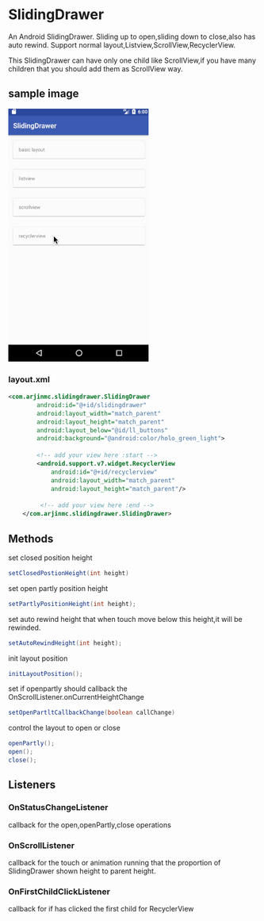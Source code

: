 # SlidingDrawer
An Android SlidingDrawer. Sliding up to open,sliding down to close,also has auto rewind. Support normal layout,Listview,ScrollView,RecyclerView.

This SlidingDrawer can have only one child like ScrollView,if you have many children that you should add them as ScrollView way.

## sample image
![img](images/sample.gif)

### layout.xml
```xml
<com.arjinmc.slidingdrawer.SlidingDrawer
        android:id="@+id/slidingdrawer"
        android:layout_width="match_parent"
        android:layout_height="match_parent"
        android:layout_below="@id/ll_buttons"
        android:background="@android:color/holo_green_light">

        <!-- add your view here :start -->
        <android.support.v7.widget.RecyclerView
            android:id="@+id/recyclerview"
            android:layout_width="match_parent"
            android:layout_height="match_parent"/>

         <!-- add your view here :end -->
    </com.arjinmc.slidingdrawer.SlidingDrawer>
```

## Methods
set closed position height
```java
setClosedPostionHeight(int height)
```
set open partly position height
```java
setPartlyPositionHeight(int height);
```
set auto rewind height that when touch move below this height,it will be rewinded.
```java
setAutoRewindHeight(int height);
```
init layout position
```java
initLayoutPosition();
```
set if openpartly should callback the OnScrollListener.onCurrentHeightChange
```java
setOpenPartltCallbackChange(boolean callChange)
```
control the layout to open or close
```java
openPartly();
open();
close();
```
## Listeners
### OnStatusChangeListener
callback for the open,openPartly,close operations
### OnScrollListener
callback for the touch or animation running that the proportion of SlidingDrawer shown height to parent height. 
### OnFirstChildClickListener
callback for if has clicked the first child for RecyclerView
